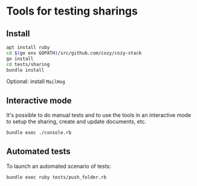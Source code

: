 # Tools for testing sharings

## Install

```sh
apt install ruby
cd $(go env GOPATH)/src/github.com/cozy/cozy-stack
go install
cd tests/sharing
bundle install
```

Optional: install `MailHog`


## Interactive mode

It's possible to do manual tests and to use the tools in an interactive mode
to setup the sharing, create and update documents, etc.

```sh
bundle exec ./console.rb
```


## Automated tests

To launch an automated scenario of tests:

```sh
bundle exec ruby tests/push_folder.rb
```
